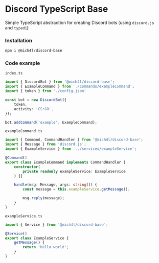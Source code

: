 # Discord TypeScript Base
Simple TypeScript abstraction for creating Discord bots (using `discord.js` and `typedi`)

### Installation
```sh
npm i @mich4l/discord-base
```

### Code example
`index.ts`
```ts
import { DiscordBot } from '@mich4l/discord-base';
import { ExampleCommand } from './commands/exampleCommand';
import { token } from './config.json'

const bot = new DiscordBot({
    token,
    activity: 'CS:GO',
});

bot.addCommand('example', ExampleCommand);
```

`exampleCommand.ts`
```ts
import { Command, CommandHandler } from '@mich4l/discord-base';
import { Message } from 'discord.js';
import { ExampleService } from '../services/exampleService';

@Command()
export class ExampleCommand implements CommandHandler {
    constructor(
        private readonly exampleService: ExampleService
    ) {}

    handle(msg: Message, args: string[]) {
        const message = this.exampleService.getMessage();

        msg.reply(message);
    }
}
```

`exampleService.ts`
```ts
import { Service } from '@mich4l/discord-base';

@Service()
export class ExampleService {
    getMessage() {
        return 'Hello world';
    }
}
```
